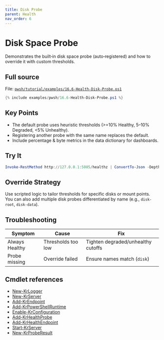 ```yaml
---
title: Disk Probe
parent: Health
nav_order: 6
---
```


# Disk Space Probe

Demonstrates the built‑in disk space probe (auto‑registered) and how to override it with custom thresholds.

## Full source

File: [`pwsh/tutorial/examples/16.6-Health-Disk-Probe.ps1`][16.6-Health-Disk-Probe.ps1]

```powershell
{% include examples/pwsh/16.6-Health-Disk-Probe.ps1 %}
```

## Key Points

- The default probe uses heuristic thresholds (>=10% Healthy, 5–10% Degraded, <5% Unhealthy).
- Registering another probe with the same name replaces the default.
- Include percentage & byte metrics in the data dictionary for dashboards.

## Try It

```powershell
Invoke-RestMethod http://127.0.0.1:5005/healthz | ConvertTo-Json -Depth 4
```

## Override Strategy

Use scripted logic to tailor thresholds for specific disks or mount points. You can also add
multiple disk probes differentiated by name (e.g., `disk-root`, `disk-data`).

## Troubleshooting

| Symptom | Cause | Fix |
|---------|-------|-----|
| Always Healthy | Thresholds too low | Tighten degraded/unhealthy cutoffs |
| Probe missing | Override failed | Ensure names match (`disk`) |

## Cmdlet references

- [New-KrLogger][New-KrLogger]
- [New-KrServer][New-KrServer]
- [Add-KrEndpoint][Add-KrEndpoint]
- [Add-KrPowerShellRuntime][Add-KrPowerShellRuntime]
- [Enable-KrConfiguration][Enable-KrConfiguration]
- [Add-KrHealthProbe][Add-KrHealthProbe]
- [Add-KrHealthEndpoint][Add-KrHealthEndpoint]
- [Start-KrServer][Start-KrServer]
- [New-KrProbeResult][New-KrProbeResult]

[16.6-Health-Disk-Probe.ps1]: /pwsh/tutorial/examples/16.6-Health-Disk-Probe.ps1
[New-KrLogger]: /pwsh/cmdlets/New-KrLogger
[New-KrServer]: /pwsh/cmdlets/New-KrServer
[Add-KrEndpoint]: /pwsh/cmdlets/Add-KrEndpoint
[Add-KrPowerShellRuntime]: /pwsh/cmdlets/Add-KrPowerShellRuntime
[Enable-KrConfiguration]: /pwsh/cmdlets/Enable-KrConfiguration
[Add-KrHealthProbe]: /pwsh/cmdlets/Add-KrHealthProbe
[Add-KrHealthEndpoint]: /pwsh/cmdlets/Add-KrHealthEndpoint
[Start-KrServer]: /pwsh/cmdlets/Start-KrServer
[New-KrProbeResult]: /pwsh/cmdlets/New-KrProbeResult
